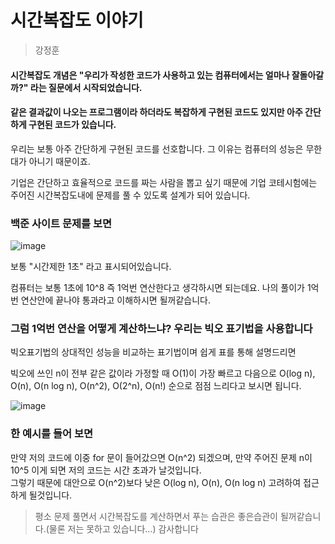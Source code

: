 # 시간복잡도 이야기  
> 강정훈

#### 시간복잡도 개념은 "우리가 작성한 코드가 사용하고 있는 컴퓨터에서는 얼마나 잘돌아갈까?" 라는 질문에서 시작되었습니다.

#### 같은 결과값이 나오는 프로그램이라 하더라도 복잡하게 구현된 코드도 있지만 아주 간단하게 구현된 코드가 있습니다.
우리는 보통 아주 간단하게 구현된 코드를 선호합니다. 그 이유는 컴퓨터의 성능은 무한대가 아니기 때문이죠.

기업은 간단하고 효율적으로 코드를 짜는 사람을 뽑고 싶기 때문에 기업 코테시험에는 주어진 시간복잡도내에 문제를 풀 수 있도록 설계가 되어 있습니다.


### 백준 사이트 문제를 보면

![image](https://user-images.githubusercontent.com/80855939/210045545-bf809018-7020-4804-999e-c058af1da10d.png)

보통 "시간제한 1초" 라고 표시되어있습니다.

컴퓨터는 보통 1초에 10^8 즉 1억번 연산한다고 생각하시면 되는데요. 나의 풀이가 1억번 연산안에 끝나야 통과라고 이해하시면 될꺼같습니다.


### 그럼 1억번 연산을 어떻게 계산하느냐? 우리는 빅오 표기법을 사용합니다


빅오표기법의 상대적인 성능을 비교하는 표기법이며 쉽게 표를 통해 설명드리면 

빅오에 쓰인 n이 전부 같은 값이라 가정할 때 O(1)이 가장 빠르고 다음으로 O(log n), O(n), O(n log n), O(n^2), O(2^n), O(n!) 순으로 점점 느리다고 보시면 됩니다.

![image](https://user-images.githubusercontent.com/80855939/210039879-273bb1e7-db1a-491b-b005-1b1327470a77.png)


### 한 예시를 들어 보면

만약 저의 코드에 이중 for 문이 들어갔으면 O(n^2) 되겠으며, 만약 주어진 문제 n이 10^5 이게 되면 저의 코드는 시간 초과가 날것입니다.   
그렇기 때문에 대안으로 O(n^2)보다 낮은 O(log n), O(n), O(n log n) 고려하여 접근하게 될것입니다.

> 평소 문제 풀면서 시간복잡도를 계산하면서 푸는 습관은 좋은습관이 될꺼같습니다.(물론 저는 못하고 있습니다...)
> 감사합니다


